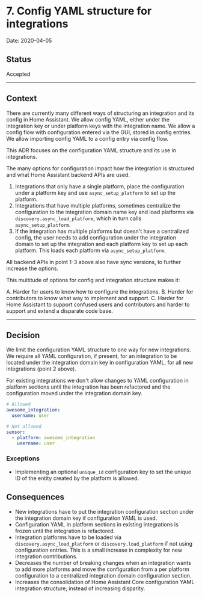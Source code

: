# 7. Config YAML structure for integrations

Date: 2020-04-05

## Status

Accepted

---

## Context

There are currently many different ways of structuring an integration and its config in Home Assistant. We allow config YAML, either under the integration key or under platform keys with the integration name. We allow a config flow with configuration entered via the GUI, stored in config entries. We allow importing config YAML to a config entry via config flow.

This ADR focuses on the configuration YAML structure and its use in integrations.

The many options for configuration impact how the integration is structured and what Home Assistant backend APIs are used.

1. Integrations that only have a single platform, place the configuration under a platform key and use `async_setup_platform` to set up the platform.
2. Integrations that have multiple platforms, sometimes centralize the configuration to the integration domain name key and load platforms via `discovery.async_load_platform`, which in turn calls `async_setup_platform`.
3. If the integration has multiple platforms but doesn't have a centralized config, the user needs to add configuration under the integration domain to set up the integration and each platform key to set up each platform. This loads each platform via `async_setup_platform`.

All backend APIs in point 1-3 above also have sync versions, to further increase the options.

This multitude of options for config and integration structure makes it:

A. Harder for users to know how to configure the integrations.
B. Harder for contributors to know what way to implement and support.
C. Harder for Home Assistant to support confused users and contributors and harder to support and extend a disparate code base.

---

## Decision

We limit the configuration YAML structure to one way for new integrations. We require all YAML configuration, if present, for an integration to be located under the integration domain key in configuration YAML, for all new integrations (point 2 above).

For existing integrations we don't allow changes to YAML configuration in platform sections until the integration has been refactored and the configuration moved under the integration domain key.

```yaml
# Allowed
awesome_integration:
  username: user

# Not allowed
sensor:
  - platform: awesome_integration
    username: user
```

### Exceptions

- Implementing an optional `unique_id` configuration key to set the unique ID of the entity created by the platform is allowed.

## Consequences

- New integrations have to put the integration configuration section under the integration domain key if configuration YAML is used.
- Configuration YAML in platform sections in existing integrations is frozen until the integration is refactored.
- Integration platforms have to be loaded via `discovery.async_load_platform` or `discovery.load_platform` if not using configuration entries. This is a small increase in complexity for new integration contributions.
- Decreases the number of breaking changes when an integration wants to add more platforms and move the configuration from a per platform configuration to a centralized integration domain configuration section.
- Increases the consolidation of Home Assistant Core configuration YAML integration structure; instead of increasing disparity.

